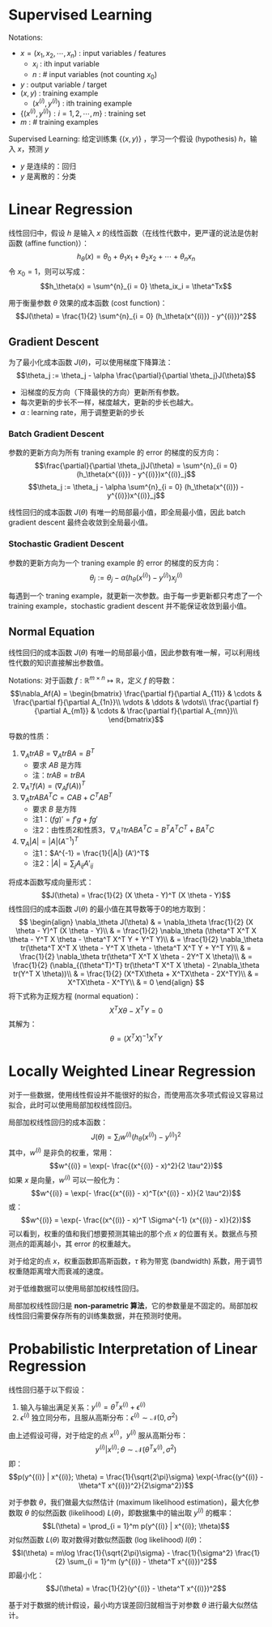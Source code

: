 # Supervised Learning
Notations:
- $x = (x_1, x_2, \cdots, x_n)$ : input variables / features
	- $x_i$ : ith input variable
	- $n$ : # input variables (not counting $x_0$)
- $y$ : output variable / target
- $(x, y)$ : training example
	- $(x^{(i)}, y^{(i)})$ : ith training example
- $\{(x^{(i)}, y^{(i)}): i = 1, 2, \cdots, m\}$ : training set
- $m$ : # training examples

Supervised Learning: 给定训练集 $\{(x, y)\}$ ，学习一个假设 (hypothesis) $h$，输入 $x$，预测 $y$
- $y$ 是连续的：回归
- $y$ 是离散的：分类

# Linear Regression
线性回归中，假设 $h$ 是输入 $x$ 的线性函数（在线性代数中，更严谨的说法是仿射函数 (affine function)）：
$$h_\theta(x) = \theta_0 + \theta_1x_1 + \theta_2x_2 + \cdots + \theta_nx_n$$
令 $x_0 = 1$，则可以写成：
$$h_\theta(x) = \sum^{n}_{i = 0} \theta_ix_i = \theta^Tx$$

用于衡量参数 $\theta$ 效果的成本函数 (cost function)：
$$J(\theta) = \frac{1}{2} \sum^{n}_{i = 0} (h_\theta(x^{(i)}) - y^{(i)})^2$$

## Gradient Descent
为了最小化成本函数 $J(\theta)$，可以使用梯度下降算法：
$$\theta_j := \theta_j - \alpha \frac{\partial}{\partial \theta_j}J(\theta)$$
- 沿梯度的反方向（下降最快的方向）更新所有参数。
- 每次更新的步长不一样，梯度越大，更新的步长也越大。
- $\alpha$ : learning rate，用于调整更新的步长

### Batch Gradient Descent
参数的更新方向为所有 traning example 的 error 的梯度的反方向：
$$\frac{\partial}{\partial \theta_j}J(\theta) = \sum^{n}_{i = 0} (h_\theta(x^{(i)}) - y^{(i)})x^{(i)}_j$$
$$\theta_j := \theta_j - \alpha \sum^{n}_{i = 0} (h_\theta(x^{(i)}) - y^{(i)})x^{(i)}_j$$

线性回归的成本函数 $J(\theta)$ 有唯一的局部最小值，即全局最小值，因此 batch gradient descent 最终会收敛到全局最小值。

### Stochastic Gradient Descent
参数的更新方向为一个 traning example 的 error 的梯度的反方向：
$$\theta_j := \theta_j - \alpha (h_\theta(x^{(i)}) - y^{(i)})x^{(i)}_j$$

每遇到一个 traning example，就更新一次参数。由于每一步更新都只考虑了一个 training example，stochastic gradient descent 并不能保证收敛到最小值。

## Normal Equation
线性回归的成本函数 $J(\theta)$ 有唯一的局部最小值，因此参数有唯一解，可以利用线性代数的知识直接解出参数值。

Notations:
对于函数 $f: \mathbb{R}^{m \times n} \mapsto \mathbb{R}$，定义 $f$ 的导数：
$$\nabla_Af(A) = 
\begin{bmatrix}
\frac{\partial f}{\partial A_{11}} & \cdots & \frac{\partial f}{\partial A_{1n}}\\
\vdots & \ddots & \vdots\\
\frac{\partial f}{\partial A_{m1}} & \cdots & \frac{\partial f}{\partial A_{mn}}\\
\end{bmatrix}$$

导数的性质：
1. $\nabla_A trAB = \nabla_A trBA = B^T$
	- 要求 $AB$ 是方阵
	- 注：$trAB = trBA$
2. $\nabla_{A^T} f(A) = (\nabla_A f(A))^T$
3. $\nabla_A trABA^TC = CAB + C^TAB^T$
	- 要求 $B$ 是方阵
	- 注1：$(fg)' = f'g + fg'$
	- 注2：由性质2和性质3，$\nabla_{A^T} trABA^TC = B^TA^TC^T + BA^TC$
4. $\nabla_A |A| = |A|(A^{-1})^T$
	- 注1：$A^{-1} = \frac{1}{|A|} (A')^T$
	- 注2：$|A| = \sum_j A_{ij}A'_{ij}$

将成本函数写成向量形式：
$$J(\theta) = \frac{1}{2} (X \theta - Y)^T (X \theta - Y)$$
线性回归的成本函数 $J(\theta)$ 的最小值在其导数等于0的地方取到：
$$
\begin{align}
\nabla_\theta J(\theta) & = \nabla_\theta \frac{1}{2} (X \theta - Y)^T (X \theta - Y)\\
& = \frac{1}{2} \nabla_\theta (\theta^T X^T X \theta - Y^T X \theta - \theta^T X^T Y + Y^T Y)\\
& = \frac{1}{2} \nabla_\theta tr(\theta^T X^T X \theta - Y^T X \theta - \theta^T X^T Y + Y^T Y)\\
& = \frac{1}{2} \nabla_\theta tr(\theta^T X^T X \theta - 2Y^T X \theta)\\
& = \frac{1}{2} (\nabla_{(\theta^T)^T} tr(\theta^T X^T X \theta) - 2\nabla_\theta tr(Y^T X \theta))\\
& = \frac{1}{2} (X^TX\theta + X^TX\theta - 2X^TY)\\
& = X^TX\theta - X^TY\\
& = 0
\end{align}
$$
将下式称为正规方程 (normal equation)：
$$X^TX\theta - X^TY = 0$$
其解为：
$$\theta = (X^TX)^{-1}X^TY$$

# Locally Weighted Linear Regression
对于一些数据，使用线性假设并不能很好的拟合，而使用高次多项式假设又容易过拟合，此时可以使用局部加权线性回归。

局部加权线性回归的成本函数：
$$J(\theta) = \sum_i w^{(i)}(h_\theta(x^{(i)}) - y^{(i)})^2$$
其中，$w^{(i)}$ 是非负的权重，常用：
$$w^{(i)} = \exp(- \frac{(x^{(i)} - x)^2}{2 \tau^2})$$
如果 $x$ 是向量，$w^{(i)}$ 可以一般化为：
$$w^{(i)} = \exp(- \frac{(x^{(i)} - x)^T(x^{(i)} - x)}{2 \tau^2})$$
或：
$$w^{(i)} = \exp(- \frac{(x^{(i)} - x)^T \Sigma^{-1} (x^{(i)} - x)}{2})$$
可以看到，权重的值和我们想要预测其输出的那个点 $x$ 的位置有关。数据点与预测点的距离越小，其 error 的权重越大。

对于给定的点 $x$，权重函数即高斯函数，$\tau$ 称为带宽 (bandwidth) 系数，用于调节权重随距离增大而衰减的速度。

对于低维数据可以使用局部加权线性回归。

局部加权线性回归是 **non-parametric 算法**，它的参数量是不固定的。局部加权线性回归需要保存所有的训练集数据，并在预测时使用。

# Probabilistic Interpretation of Linear Regression
线性回归基于以下假设：
1. 输入与输出满足关系：$y^{(i)} = \theta^T x^{(i)} + \epsilon^{(i)}$
2. $\epsilon^{(i)}$ 独立同分布，且服从高斯分布：$\epsilon^{(i)} \sim \mathcal{N}(0, \sigma^2)$

由上述假设可得，对于给定的点 $x^{(i)}$，$y^{(i)}$ 服从高斯分布：
$$y^{(i)} | x^{(i)}; \theta \sim \mathcal{N}(
\theta^T x^{(i)}, \sigma^2
)$$
即：
$$p(y^{(i)} | x^{(i)}; \theta) = \frac{1}{\sqrt{2\pi}\sigma} \exp(-\frac{(y^{(i)} - \theta^T x^{(i)})^2}{2\sigma^2})$$

对于参数 $\theta$，我们做最大似然估计 (maximum likelihood estimation)，最大化参数取 $\theta$ 的似然函数 (likelihood) $L(\theta)$，即数据集中的输出取 $y^{(i)}$ 的概率：
$$L(\theta) = \prod_{i = 1}^m p(y^{(i)} | x^{(i)}; \theta)$$
对似然函数 $L(\theta)$ 取对数得对数似然函数  (log likelihood) $l(\theta)$：
$$l(\theta) = m\log \frac{1}{\sqrt{2\pi}\sigma} - \frac{1}{\sigma^2} \frac{1}{2} \sum_{i = 1}^m (y^{(i)} - \theta^T x^{(i)})^2$$
即最小化：
$$J(\theta) = \frac{1}{2}(y^{(i)} - \theta^T x^{(i)})^2$$

基于对于数据的统计假设，最小均方误差回归就相当于对参数 $\theta$ 进行最大似然估计。
